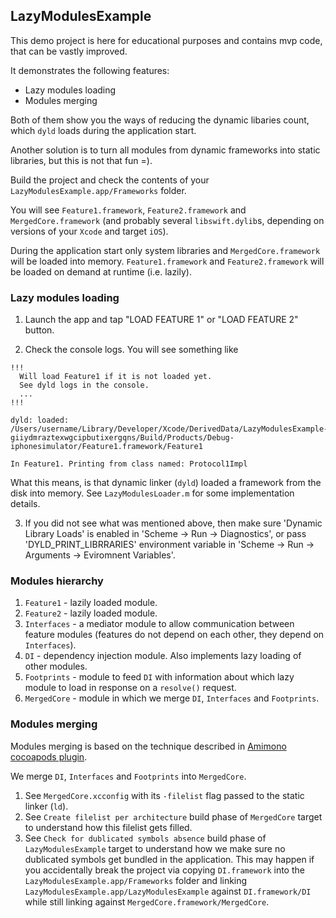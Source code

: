 ## LazyModulesExample

This demo project is here for educational purposes and contains mvp code, that can be vastly improved.

It demonstrates the following features:

- Lazy modules loading
- Modules merging

Both of them show you the ways of reducing the dynamic libaries count, which `dyld` loads during the application start.

Another solution is to turn all modules from dynamic frameworks into static libraries, but this is not that fun =).

Build the project and check the contents of your `LazyModulesExample.app/Frameworks` folder.

You will see `Feature1.framework`, `Feature2.framework` and `MergedCore.framework` (and probably several `libswift.dylib`s, depending on versions of your `Xcode` and target `iOS`).

During the application start only system libraries and `MergedCore.framework` will be loaded into memory. `Feature1.framework` and `Feature2.framework` will be loaded on demand at runtime (i.e. lazily).


### Lazy modules loading

1. Launch the app and tap "LOAD FEATURE 1" or "LOAD FEATURE 2" button.

2. Check the console logs. You will see something like
```
!!!
  Will load Feature1 if it is not loaded yet.
  See dyld logs in the console.
  ...
!!!
```
```
dyld: loaded: /Users/username/Library/Developer/Xcode/DerivedData/LazyModulesExample-giiydmraztexwgcipbutixergqns/Build/Products/Debug-iphonesimulator/Feature1.framework/Feature1
```
```
In Feature1. Printing from class named: Protocol1Impl
```

What this means, is that dynamic linker (`dyld`) loaded a framework from the disk into memory.
See `LazyModulesLoader.m` for some implementation details.

3. If you did not see what was mentioned above, then make sure 'Dynamic Library Loads' is enabled in 'Scheme -> Run -> Diagnostics', 
or pass 'DYLD_PRINT_LIBRRARIES' environment variable in 'Scheme -> Run -> Arguments -> Eviromnent Variables'.


### Modules hierarchy

1. `Feature1` - lazily loaded module.
1. `Feature2` - lazily loaded module.
1. `Interfaces` - a mediator module to allow communication between feature modules 
(features do not depend on each other, they depend on `Interfaces`).
1. `DI` - dependency injection module. Also implements lazy loading of other modules.
1. `Footprints` - module to feed `DI` with information about which lazy module to load in response on a `resolve()` request.
1. `MergedCore` - module in which we merge `DI`, `Interfaces` and `Footprints`.


### Modules merging

Modules merging is based on the technique described in [Amimono cocoapods plugin](https://github.com/Ruenzuo/cocoapods-amimono).

We merge `DI`, `Interfaces` and `Footprints` into `MergedCore`.

1. See `MergedCore.xcconfig` with its `-filelist` flag passed to the static linker (`ld`).
1. See `Create filelist per architecture` build phase of `MergedCore` target to understand how this filelist gets filled.
1. See `Check for dublicated symbols absence` build phase of `LazyModulesExample` target to understand how we make sure no dublicated symbols get bundled in the application.
This may happen if you accidentally break the project via copying `DI.framework` into the `LazyModulesExample.app/Frameworks` folder
and linking `LazyModulesExample.app/LazyModulesExample` against `DI.framework/DI` while still linking against `MergedCore.framework/MergedCore`.

